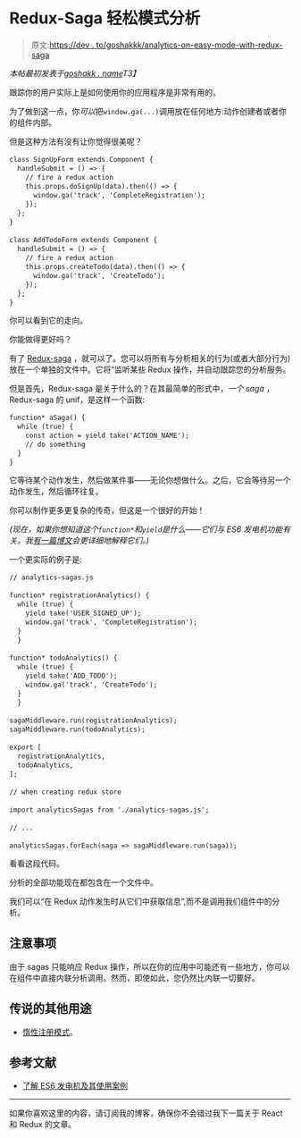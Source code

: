 # Redux-Saga 轻松模式分析

> 原文:[https://dev . to/goshakkk/analytics-on-easy-mode-with-redux-saga](https://dev.to/goshakkk/analytics-on-easy-mode-with-redux-saga)

*本帖最初发表于[goshakk . name](https://goshakkk.name/analytics-easy-redux-saga/)T3】*

跟踪你的用户实际上是如何使用你的应用程序是非常有用的。

为了做到这一点，你*可以*把`window.ga(...)`调用放在任何地方:动作创建者或者你的组件内部。

但是这种方法有没有让你觉得很美呢？

```
class SignUpForm extends Component {
  handleSubmit = () => {
    // fire a redux action
    this.props.doSignUp(data).then(() => {
      window.ga('track', 'CompleteRegistration');
    });
  };
}

class AddTodoForm extends Component {
  handleSubmit = () => {
    // fire a redux action
    this.props.createTodo(data).then(() => {
      window.ga('track', 'CreateTodo');
    });
  };
} 
```

你可以看到它的走向。

你能做得更好吗？

有了 [Redux-saga](http://redux-saga.js.org) ，就可以了。您可以将所有与分析相关的行为(或者大部分行为)放在一个单独的文件中。它将“监听某些 Redux 操作，并自动跟踪您的分析服务。

但是首先，Redux-saga 是关于什么的？在其最简单的形式中，*一个 saga* ，Redux-saga 的 unif，是这样一个函数:

```
function* aSaga() {
  while (true) {
    const action = yield take('ACTION_NAME');
    // do something
  }
} 
```

它等待某个动作发生，然后做某件事——无论你想做什么。之后，它会等待另一个动作发生，然后循环往复。

你可以制作更多更复杂的传奇，但这是一个很好的开始！

*(现在，如果你想知道这个`function*`和`yield`是什么——它们与 ES6 发电机功能有关。我[有一篇博文](/javascript-generators-understanding-sample-use-cases/)会更详细地解释它们。)*

一个更实际的例子是:

```
// analytics-sagas.js

function* registrationAnalytics() {
  while (true) {
    yield take('USER_SIGNED_UP');
    window.ga('track', 'CompleteRegistration');
  }
  }

function* todoAnalytics() {
  while (true) {
    yield take('ADD_TODO');
    window.ga('track', 'CreateTodo');
  }
  }

sagaMiddleware.run(registrationAnalytics);
sagaMiddleware.run(todoAnalytics);

export [
  registrationAnalytics,
  todoAnalytics,
];

// when creating redux store

import analyticsSagas from './analytics-sagas.js';

// ...

analyticsSagas.forEach(saga => sagaMiddleware.run(saga)); 
```

看看这段代码。

分析的全部功能现在都包含在一个文件中。

我们可以“在 Redux 动作发生时从它们中获取信息”,而不是调用我们组件中的分析。

## 注意事项

由于 sagas 只能响应 Redux 操作，所以在你的应用中可能还有一些地方，你可以在组件中直接内联分析调用。然而，即使如此，您仍然比内联一切要好。

## 传说的其他用途

*   [惰性注册模式](https://goshakkk.name/lazy-auth-redux-saga-flow/)。

## 参考文献

*   [了解 ES6 发电机及其使用案例](https://goshakkk.name/javascript-generators-understanding-sample-use-cases/) ![](img/ba0acb4e58bd74f7e230703aaead0532.png)

* * *

如果你喜欢这里的内容，请订阅我的博客，确保你不会错过我下一篇关于 React 和 Redux 的文章。